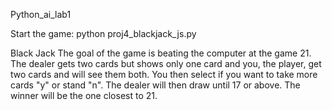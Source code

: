 Python_ai_lab1

Start the game: python proj4_blackjack_js.py

Black Jack
The goal of the game is beating the computer at the game 21. The dealer gets two cards but shows only one card and you, the player, get two cards and will see them both. You then select if you want to take more cards "y" or stand "n". The dealer will then draw until 17 or above. The winner will be the one closest to 21. 
